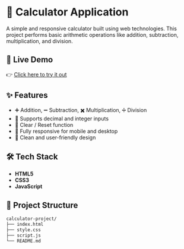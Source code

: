# 🧮 Calculator Application

A simple and responsive calculator built using web technologies. This project performs basic arithmetic operations like addition, subtraction, multiplication, and division.

## 🔗 Live Demo

👉 [Click here to try it out](http://127.0.0.1:5500/CodeSoft%20Calculator/CodeSoft%20Calculator%20HTML.html)

## ✨ Features

- ➕ Addition, ➖ Subtraction, ✖️ Multiplication, ➗ Division
- 🔢 Supports decimal and integer inputs
- 🧼 Clear / Reset function
- 📱 Fully responsive for mobile and desktop
- 🎨 Clean and user-friendly design

## 🛠 Tech Stack

- **HTML5**
- **CSS3** 
- **JavaScript**

## 📁 Project Structure

```bash
calculator-project/
├── index.html
├── style.css
├── script.js
└── README.md
